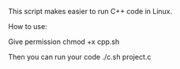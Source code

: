 This script makes easier to run C++ code in Linux.

How to use:

Give permission 
chmod +x cpp.sh

Then you can run your code 
./c.sh project.c
